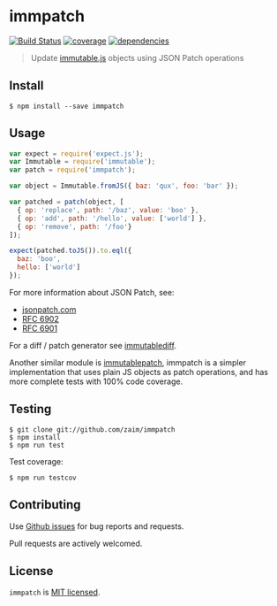 # immpatch
[![Build Status][travis-img]][travis-url] [![coverage][coveralls-img]][coveralls-url] [![dependencies][david-img]][david-url]

> Update [immutable.js](https://github.com/facebook/immutable-js) objects using JSON Patch operations

## Install

```
$ npm install --save immpatch
```

## Usage

```javascript
var expect = require('expect.js');
var Immutable = require('immutable');
var patch = require('immpatch');

var object = Immutable.fromJS({ baz: 'qux', foo: 'bar' });

var patched = patch(object, [
  { op: 'replace', path: '/baz', value: 'boo' },
  { op: 'add', path: '/hello', value: ['world'] },
  { op: 'remove', path: '/foo'}
]);

expect(patched.toJS()).to.eql({
  baz: 'boo',
  hello: ['world']
});
```

For more information about JSON Patch, see:

* [jsonpatch.com](http://jsonpatch.com)
* [RFC 6902](https://tools.ietf.org/html/rfc6902)
* [RFC 6901](https://tools.ietf.org/html/rfc6901)

For a diff / patch generator see
[immutablediff](https://www.npmjs.com/package/immutablediff).

Another similar module is
[immutablepatch](https://www.npmjs.com/package/immutablepatch), immpatch is a
simpler implementation that uses plain JS objects as patch operations, and has
more complete tests with 100% code coverage.

## Testing

```
$ git clone git://github.com/zaim/immpatch
$ npm install
$ npm run test
```

Test coverage:

```
$ npm run testcov
```

## Contributing

Use [Github issues](https://github.com/zaim/immpatch/issues) for bug reports
and requests.

Pull requests are actively welcomed.

## License

`immpatch` is [MIT licensed](./LICENSE).

[travis-url]: https://travis-ci.org/zaim/immpatch
[travis-img]: http://img.shields.io/travis/zaim/immpatch.svg?style=flat-square
[david-url]: https://david-dm.org/zaim/immpatch
[david-img]: https://img.shields.io/david/zaim/immpatch.svg?style=flat-square
[coveralls-url]: https://coveralls.io/zaim/immpatch
[coveralls-img]: https://img.shields.io/coveralls/zaim/immpatch.svg?style=flat-square
